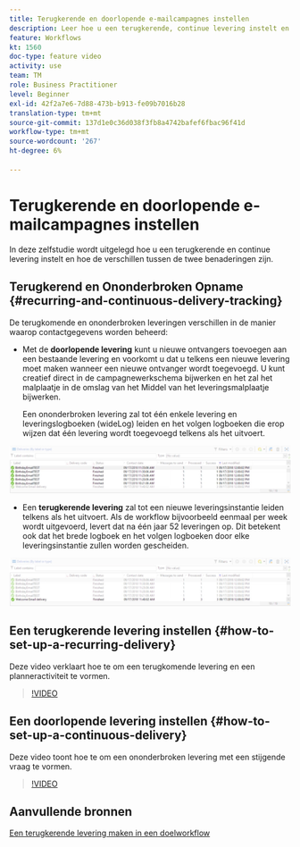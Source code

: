 ```yaml
---
title: Terugkerende en doorlopende e-mailcampagnes instellen
description: Leer hoe u een terugkerende, continue levering instelt en de verschillen tussen de twee benaderingen begrijpt.
feature: Workflows
kt: 1560
doc-type: feature video
activity: use
team: TM
role: Business Practitioner
level: Beginner
exl-id: 42f2a7e6-7d88-473b-b913-fe09b7016b28
translation-type: tm+mt
source-git-commit: 137d1e0c36d038f3fb8a4742bafef6fbac96f41d
workflow-type: tm+mt
source-wordcount: '267'
ht-degree: 6%

---
```


# Terugkerende en doorlopende e-mailcampagnes instellen

In deze zelfstudie wordt uitgelegd hoe u een terugkerende en continue levering instelt en hoe de verschillen tussen de twee benaderingen zijn.

## Terugkerend en Ononderbroken Opname {#recurring-and-continuous-delivery-tracking}

De terugkomende en ononderbroken leveringen verschillen in de manier waarop contactgegevens worden beheerd:

* Met de **doorlopende levering** kunt u nieuwe ontvangers toevoegen aan een bestaande levering en voorkomt u dat u telkens een nieuwe levering moet maken wanneer een nieuwe ontvanger wordt toegevoegd. U kunt creatief direct in de campagnewerkschema bijwerken en het zal het malplaatje in de omslag van het Middel van het leveringsmalplaatje bijwerken.

   Een ononderbroken levering zal tot één enkele levering en leveringslogboeken (wideLog) leiden en het volgen logboeken die erop wijzen dat één levering wordt toegevoegd telkens als het uitvoert.

![Doorlopende levering](/help/assets/delivery_continuous.jpg)

* Een **terugkerende levering** zal tot een nieuwe leveringsinstantie leiden telkens als het uitvoert. Als de workflow bijvoorbeeld eenmaal per week wordt uitgevoerd, levert dat na één jaar 52 leveringen op. Dit betekent ook dat het brede logboek en het volgen logboeken door elke leveringsinstantie zullen worden gescheiden.

![Terugkerende aflevering](/help/assets/delivery_recurring.jpg)

## Een terugkerende levering instellen {#how-to-set-up-a-recurring-delivery}

Deze video verklaart hoe te om een terugkomende levering en een planneractiviteit te vormen.

>[!VIDEO](https://video.tv.adobe.com/v/25040?quality=12)

## Een doorlopende levering instellen {#how-to-set-up-a-continuous-delivery}

Deze video toont hoe te om een ononderbroken levering met een stijgende vraag te vormen.

>[!VIDEO](https://video.tv.adobe.com/v/25039?quality=12)

## Aanvullende bronnen

[Een terugkerende levering maken in een doelworkflow](https://docs.adobe.com/content/help/en/campaign-classic/using/automating-with-workflows/use-cases/sending-a-birthday-email.html#creating-a-recurring-delivery-in-a-targeting-workflow)
